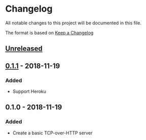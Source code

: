 # Changelog
All notable changes to this project will be documented in this file.

The format is based on [Keep a Changelog](http://keepachangelog.com/en/1.0.0/)

## [Unreleased]

## [0.1.1] - 2018-11-19
### Added
* Support Heroku

## 0.1.0 - 2018-11-19
### Added
* Create a basic TCP-over-HTTP server

[Unreleased]: https://github.com/nwtgck/tcphttp-server/compare/v0.1.0...HEAD
[0.1.1]: https://github.com/nwtgck/tcphttp-server/compare/v0.1.0...v0.1.1
